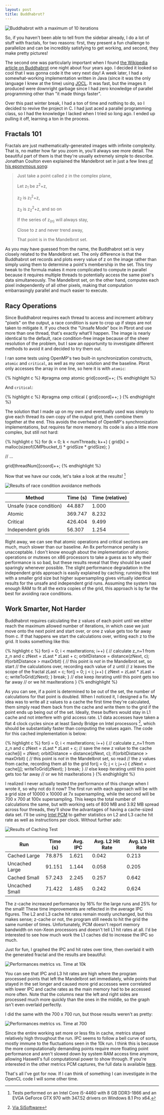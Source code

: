 ```yaml
---
layout: post
title: Buddhabrot?
---
```


![Buddhabrot with a maximum of 10 iterations](/assets/buddhabrot10.png)

So, if you haven't been able to tell from the sidebar already, I do a lot of stuff with fractals, for two reasons: first, they present a fun challenge to parallelize and can be incredibly satisfying to get working, and second, they make pretty pictures!

The second one was particularly important when I found [the Wikipedia article on Buddhabrot](https://en.wikipedia.org/wiki/Buddhabrot) one night about four years ago. I decided it looked so cool that I was gonna code it the very next day! A week later, I had a somewhat-working implementation written in Java (since it was the only language I knew at the time) using [JOCL](http://www.jocl.org/). It was fast, but the images it produced were downright garbage since I had zero knowledge of parallel programming other than "it made things faster".

Over this past winter break, I had a ton of time and nothing to do, so I decided to revive the project in C. I had just aced a parallel programming class, so I had the knowledge I lacked when I tried so long ago. I ended up pulling it off, learning a ton in the process.

<!--more-->

Fractals 101
------------

Fractals are just mathematically-generated images with infinite complexity. That is, no matter how far you zoom in, you'll always see more detail. The beautiful part of them is that they're usually extremely simple to describe. Jonathan Coulton even explained the Mandelbrot set in just a few lines [of his eponymous song](https://www.youtube.com/watch?v=AGUlJus5kpY):

> Just take a point called z in the complex plane,
>
> Let z<sub>1</sub> be z<sup>2</sup>+z,
>
> z<sub>2</sub> is z<sub>1</sub><sup>2</sup>+z,
>
> z<sub>3</sub> is z<sub>2</sub><sup>2</sup>+z, and so on
>
> If the series of z<sub>(n)</sub> will always stay,
>
> Close to z and never trend away,
>
> That point is in the Mandelbrot set.

As you may have guessed from the name, the Buddhabrot set is very closely related to the Mandelbrot set. The only difference is that the Buddhabrot set records and plots every value of z on the image rather than simply using them to determine a point's membership in the set. This tiny tweak to the formula makes it more complicated to compute in parallel because it requires multiple threads to potentially access the same pixel's data simultaneously. The Mandelbrot set, on the other hand, computes each pixel independently of all other pixels, making that computation embarrasingly parallel and much easier to execute.

Racy Operations
---------------

Since Buddhabrot requires each thread to access and increment arbitrary "pixels" on the output, a race condition is sure to crop up if steps are not taken to mitigate it. If you check the "Unsafe Mode" box in Pbrot and use more than one thread, that's exactly what'll happen. The image is nearly identical to the default, race condition-free image because of the sheer resolution of the problem, but I saw an opportunity to investigate different methods to avoid it and decided to try them out.

I ran some tests using OpenMP's two built-in synchronization constructs, `atomic` and `critical`, as well as my own solution and the baseline. Pbrot only accesses the array in one line, so here it is with `atomic`:

{% highlight c %}
#pragma omp atomic
	grid[coord]++;
{% endhighlight %}

And `critical`:

{% highlight c %}
#pragma omp critical
{
	grid[coord]++;
}
{% endhighlight %}

The solution that I made up on my own and eventually used was simply to give each thread its own copy of the output grid, then combine them together at the end. This avoids the overhead of OpenMP's synchronization implementations, but requires far more memory. Its code is also a little more complex, but still not hard:

{% highlight c %}
for (k = 0; k < numThreads; k++) {
	grid[k] = malloc(sizeof(OMPbucket_t) * gridSize * gridSize);
}

// ...

grid[threadNum][coord]++;
{% endhighlight %}

Now that we have our code, let's take a look at the results! [^1]

![Results of race condition avoidance methods](/assets/raceresults.png)

| Method                  | Time (s) | Time (relative) |
|-------------------------|----------|-----------------|
| Unsafe (race condition) | 44.887   | 1.000           |
| Atomic                  | 369.747  | 8.232           |
| Critical                | 426.404  | 9.499           |
| Independent grids       | 56.307   | 1.254           |

Right away, we can see that atomic operations and critical sections are much, much slower than our baseline. An 8x performance penalty is unacceptable. I don't know enough about the implementation of atomic operations or mutexes on x86 processors to take a guess as to why their performance is so bad, but these results reveal that they should be used sparingly whenever possible. The slight performance degradation in the independent grids approach is easily explained by caching; running this test with a smaller grid size but higher supersampling gives virtually identical results for the unsafe and independent grid runs. Assuming the system has enough RAM to fit all the extra copies of the grid, this approach is by far the best for avoiding race conditions.


Work Smarter, Not Harder
------------------------

Buddhabrot requires calculating the z values of each point until we either reach the maximum allowed number of iterations, in which case we just move onto the next point and start over, or one z value gets too far away from c. If that happens we start the calculations over, writing each z to the grid. It looks something like this:

{% highlight c %}
for(i = 0; i < maxIterations; i++) {
	// calculate z_n+1 from z_n and c
	zNext = zLast * zLast + c;
	orbitDistance = distance(zNext, c);
	if(orbitDistance > maxOrbit) {
		// this point is *not* in the Mandelbrot set, so start
		// the calculations over, recording each value of z until
		// z leaves the scope of the fractal
		zLast = c;
		for(j = 0; j < i; j++) {
			zNext = zLast * zLast + c;
			writeToGrid(zNext);
		}
		break;
	}
	// else keep iterating until this point gets too far away
	// or we hit maxIterations
}
{% endhighlight %}

As you can see, if a point is determined to be out of the set, the number of calculations for that point is doubled. When I noticed it, I designed a fix. My idea was to write all z values to a cache the first time they're calculated, them simply read them back from the cache and write them to the grid if the point ends up being out of the set. Ideally, these buffers would stay in L1 cache and not interfere with grid access rate. L1 data accesses have taken a flat 4 clock cycles since at least Sandy Bridge on Intel processors [^2], which should be substantially faster than computing the values again. The code for this cached implementation is below:

{% highlight c %}
for(i = 0; i < maxIterations; i++) {
	// calculate z_n+1 from z_n and c
	zNext = zLast * zLast + c;
	// save the new z value to the cache
	cache[i] = zNext;
	orbitDistance = distance(zNext, c);
	if(orbitDistance > maxOrbit) {
		// this point is *not* in the Mandelbrot set, so read
		// the z values from cache, recording them all to the grid
		for(j = 0; j < i; j++) {
			zNext = cache[j];
			writeToGrid(zNext);
		}
		break;
	}
	// else keep iterating until this point gets too far away
	// or we hit maxIterations
}
{% endhighlight %}

I realized I never actually tested the performance of this change when I wrote it, so why not do it now? The first run with each approach will be with a grid size of 10000 x 10000 at 7x supersampling, while the second will be 700 x 700 at 100x supersampling. This keeps the total number of calculations the same, but with working sets of 800 MB and 3.92 MB spread across four threads, they'll show the advantages of having a cache-sized data set. I'll be using [Intel PCM](https://software.intel.com/en-us/articles/intel-performance-counter-monitor) to gather statistics on L2 and L3 cache hit rate as well as instructions per clock. Without further ado:

![Results of Caching Test](/assets/BuddhabrotCaching.png)

| Run            | Time (s) | Avg. IPC | Avg. L2 Hit Rate | Avg. L3 Hit Rate |
|----------------|----------|----------|------------------|------------------|
| Cached Large   | 78.875   | 1.621    | 0.042            | 0.213            |
| Uncached Large | 91.151   | 1.144    | 0.058            | 0.205            |
| Cached Small   | 57.243   | 2.245    | 0.257            | 0.642            |
| Uncached Small | 71.422   | 1.485    | 0.242            | 0.624            |

The z-cache increaced performance by 16% for the large runs and 25% for the small! These time improvements are reflected in the average IPC figures. The L2 and L3 cache hit rates remain mostly unchanged, but this makes sense; z-cache or not, the program still needs to hit the grid the same number of times. Unfortunately, PCM doesn't report memory bandwidth on non-Xeon processors and doesn't tell L1 hit rates at all. I'd be interested to see how much work the L1 caches did to increase the IPC so much.

Just for fun, I graphed the IPC and hit rates over time, then overlaid it with the generated fractal and the results are beautiful:

![Performances metrics vs. Time at 10k](/assets/BuddhabrotCached10kOverlay.png)

You can see that IPC and L3 hit rates are high where the program processed points that left the Mandelbrot set immediately, while points that stayed in the set longer and caused more grid accesses were correlated with lower IPC and cache rates as the main memory had to be accessed more often. Note that the columns near the left and right sides are processed much more quickly than the ones in the middle, so the graph isn't even overlaid perfectly.

I did the same with the 700 x 700 run, but those results weren't as pretty:

![Performances metrics vs. Time at 700](/assets/BuddhabrotCached700Overlay.png)

Since the entire working set more or less fits in cache, metrics stayed relatively high throughout the run. IPC seems to follow a bell curve of sorts, mostly immune to the fluctuations seen in the 10k run. I think this is because the more computationally demanding points require more floating point performance and aren't slowed down by system RAM access time anymore, allowing Haswell's full computational power to show through. If you're interested in the other metrics PCM captures, the full data is available [here](https://docs.google.com/spreadsheets/d/1Stp8kEkmRlnzYo3UIawtSkqR8BxikpwOeyNwY4g9oJ0/edit?usp=sharing).

That's all I've got for now. If I can think of something I can investigate in the OpenCL code I will some other time.

[^1]: Tests performed on an Intel Core i5-4460 with 8 GB DDR3-1866 and an EVGA GeForce GTX 970 with 347.52 drivers on Windows 8.1 Pro x64.
[^2]: [Via SiSoftware](http://www.sisoftware.co.uk/?d=qa&f=mem_hsw)